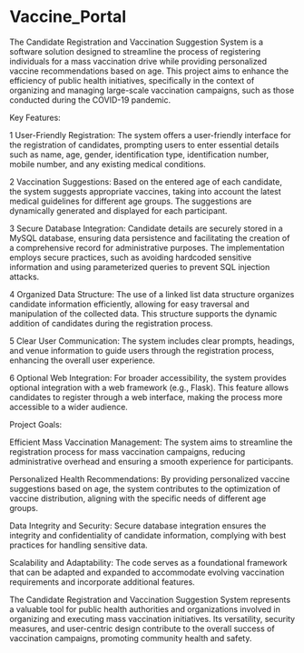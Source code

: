 # Vaccine_Portal
The Candidate Registration and Vaccination Suggestion System is a software solution designed to streamline the process of registering individuals for a mass vaccination drive while providing personalized vaccine recommendations based on age. This project aims to enhance the efficiency of public health initiatives, specifically in the context of organizing and managing large-scale vaccination campaigns, such as those conducted during the COVID-19 pandemic.

Key Features:

1 User-Friendly Registration: The system offers a user-friendly interface for the registration of candidates, prompting users to enter essential details such as name, age, gender, identification type, identification number, mobile number, and any existing medical conditions.

2 Vaccination Suggestions: Based on the entered age of each candidate, the system suggests appropriate vaccines, taking into account the latest medical guidelines for different age groups. The suggestions are dynamically generated and displayed for each participant.

3 Secure Database Integration: Candidate details are securely stored in a MySQL database, ensuring data persistence and facilitating the creation of a comprehensive record for administrative purposes. The implementation employs secure practices, such as avoiding hardcoded sensitive information and using parameterized queries to prevent SQL injection attacks.

4 Organized Data Structure: The use of a linked list data structure organizes candidate information efficiently, allowing for easy traversal and manipulation of the collected data. This structure supports the dynamic addition of candidates during the registration process.

5 Clear User Communication: The system includes clear prompts, headings, and venue information to guide users through the registration process, enhancing the overall user experience.

6 Optional Web Integration: For broader accessibility, the system provides optional integration with a web framework (e.g., Flask). This feature allows candidates to register through a web interface, making the process more accessible to a wider audience.

Project Goals:

Efficient Mass Vaccination Management: The system aims to streamline the registration process for mass vaccination campaigns, reducing administrative overhead and ensuring a smooth experience for participants.

Personalized Health Recommendations: By providing personalized vaccine suggestions based on age, the system contributes to the optimization of vaccine distribution, aligning with the specific needs of different age groups.

Data Integrity and Security: Secure database integration ensures the integrity and confidentiality of candidate information, complying with best practices for handling sensitive data.

Scalability and Adaptability: The code serves as a foundational framework that can be adapted and expanded to accommodate evolving vaccination requirements and incorporate additional features.

The Candidate Registration and Vaccination Suggestion System represents a valuable tool for public health authorities and organizations involved in organizing and executing mass vaccination initiatives. Its versatility, security measures, and user-centric design contribute to the overall success of vaccination campaigns, promoting community health and safety.
